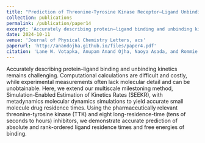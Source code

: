 ```yaml
---
title: "Prediction of Threonine-Tyrosine Kinase Receptor–Ligand Unbinding Kinetics with Multiscale Milestoning and Metadynamics"
collection: publications
permalink: /publication/paper14
excerpt: 'Accurately describing protein–ligand binding and unbinding kinetics remains challenging. Computational calculations are difficult and costly, while experimental measurements often lack molecular detail and can be unobtainable. Here, we extend our multiscale milestoning method, Simulation-Enabled Estimation of Kinetics Rates (SEEKR), with metadynamics molecular dynamics simulations to yield accurate small molecule drug residence times. Using the pharmaceutically relevant threonine-tyrosine kinase (TTK) and eight long-residence-time (tens of seconds to hours) inhibitors, we demonstrate accurate prediction of absolute and rank-ordered ligand residence times and free energies of binding.'
date: 2024-10-11
venue: 'Journal of Physical Chemistry Letters, acs'
paperurl: 'http://anandojha.github.io/files/paper4.pdf'
citation: 'Lane W. Votapka, Anupam Anand Ojha, Naoya Asada, and Rommie E. Amaro. "Prediction of Threonine-Tyrosine Kinase Receptor–Ligand Unbinding Kinetics with Multiscale Milestoning and Metadynamics." The Journal of Physical Chemistry Letters 15, no. 42 (2024): 10473-10478.'
---
```


Accurately describing protein–ligand binding and unbinding kinetics remains challenging. Computational calculations are difficult and costly, while experimental measurements often lack molecular detail and can be unobtainable. Here, we extend our multiscale milestoning method, Simulation-Enabled Estimation of Kinetics Rates (SEEKR), with metadynamics molecular dynamics simulations to yield accurate small molecule drug residence times. Using the pharmaceutically relevant threonine-tyrosine kinase (TTK) and eight long-residence-time (tens of seconds to hours) inhibitors, we demonstrate accurate prediction of absolute and rank-ordered ligand residence times and free energies of binding.
